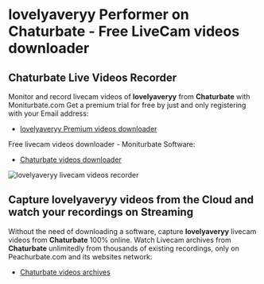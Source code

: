 # lovelyaveryy Performer on Chaturbate - Free LiveCam videos downloader

## Chaturbate Live Videos Recorder

Monitor and record livecam videos of **lovelyaveryy** from **Chaturbate** with Moniturbate.com
Get a premium trial for free by just and only registering with your Email address:
* [lovelyaveryy Premium videos downloader](https://moniturbate.com/request-demo-licence-key.html)

Free livecam videos downloader - Moniturbate Software:
* [Chaturbate videos downloader](https://moniturbate.com/moniturbate-download-software.html)

![lovelyaveryy livecam videos recorder](https://peachurnet.com/templates/moniturbate-software.png)


## Capture lovelyaveryy videos from the Cloud and watch your recordings on Streaming

Without the need of downloading a software, capture **lovelyaveryy** livecam videos from **Chaturbate** 100% online.
Watch Livecam archives from **Chaturbate** unlimitedly from thousands of existing recordings, only on Peachurbate.com and its websites network:
* [Chaturbate videos archives](https://peachurnet.com/)